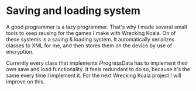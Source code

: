 # Saving and loading system
A good programmer is a lazy programmer. That's why I made several small tools to keep reusing for the games I make with Wrecking Koala. On of these systems is a saving & loading system. It automatically serializes classes to XML for me, and then stores them on the device by use of encryption.

Currently every class that implements iProgressData has to implement their own save and load functionality. It feels redundant to do so, because it's the same every time I implement it. For the next Wrecking Koala project I will improve on this.